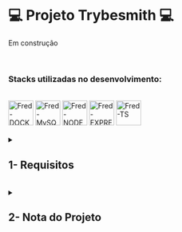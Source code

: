 # :computer: Projeto Trybesmith :computer:

Em construção

<br />

### Stacks utilizadas no desenvolvimento:
<div style="display: inline_block"><br>
  <img alt="Fred-DOCKER" height="50" width="50" src="https://cdn.jsdelivr.net/gh/devicons/devicon/icons/docker/docker-plain.svg" />
  <img alt="Fred-MySQL" height="50" width="50" src="https://cdn.jsdelivr.net/gh/devicons/devicon/icons/mysql/mysql-original-wordmark.svg" />
  <img alt="Fred-NODE" height="50" width="50" src="https://cdn.jsdelivr.net/gh/devicons/devicon/icons/nodejs/nodejs-original.svg" />
  <img alt="Fred-EXPRESS" height="50" width="50" src="https://cdn.jsdelivr.net/gh/devicons/devicon/icons/express/express-original.svg" />
  <img alt="Fred-TS" height="50" width="50" src="https://cdn.jsdelivr.net/gh/devicons/devicon/icons/typescript/typescript-original.svg" />
</div>

<br />

<details>
<summary>
  
## 1- Requisitos
  
</summary>

### 1. Crie um endpoint para o cadastro de produtos

### 2. Crie um endpoint para a listagem de produtos

### 3. Crie um endpoint para o cadastro de pessoas usuárias

### 4. Crie um endpoint para listar todos os pedidos

### 5. Crie um endpoint para o login de pessoas usuárias

### 6. Crie as validações dos produtos

### 7. Crie as validações para as pessoas usuárias

### 8. Crie um endpoint para o cadastro de um pedido

</details>
<br />

<details>
<summary>

## 2- Nota do Projeto

</summary>

## 100% :heavy_check_mark:

![Project-Trybesmith]()

</details>
<br />
